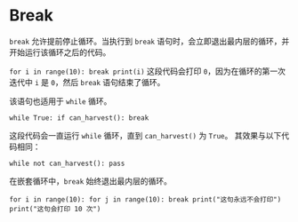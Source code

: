 # Break
`break` 允许提前停止循环。当执行到 `break` 语句时，会立即退出最内层的循环，并开始运行该循环之后的代码。

`for i in range(10):
	break
print(i)`
这段代码会打印 `0`，因为在循环的第一次迭代中 `i` 是 `0`，然后 `break` 语句结束了循环。

该语句也适用于 `while` 循环。

`while True:
	if can_harvest():
		break`

这段代码会一直运行 `while` 循环，直到 `can_harvest()` 为 `True`。
其效果与以下代码相同：

`while not can_harvest():
	pass`

在嵌套循环中，`break` 始终退出最内层的循环。

`for i in range(10):
	for j in range(10):
		break
		print("这句永远不会打印")
	print("这句会打印 10 次")`